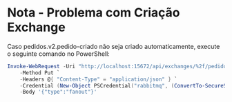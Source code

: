# Nota - Problema com Criação Exchange
Caso pedidos.v2.pedido-criado não seja criado automaticamente, execute o seguinte comando no PowerShell:

````powershell
Invoke-WebRequest -Uri "http://localhost:15672/api/exchanges/%2f/pedidos.v1.pedido-criado" `
    -Method Put `
    -Headers @{ "Content-Type" = "application/json" } `
    -Credential (New-Object PSCredential("rabbitmq", (ConvertTo-SecureString "rabbitmq" -AsPlainText -Force))) `
    -Body '{"type":"fanout"}'
